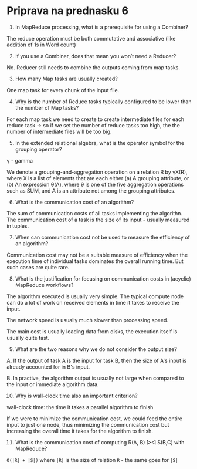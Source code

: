 # Priprava na prednasku 6

1. In MapReduce processing, what is a prerequisite for using a Combiner?

The reduce operation must be both commutative and associative (like addition of 1s in Word count)

2. If you use a Combiner, does that mean you won’t need a Reducer?

No. Reducer still needs to combine the outputs coming from map tasks.

3. How many Map tasks are usually created?

One map task for every chunk of the input file.

4. Why is the number of Reduce tasks typically configured to be lower than the number of Map tasks?

For each map task we need to create to create intermediate files for each reduce task -> so if we set the number of reduce tasks too high, the the number of intermediate files will be too big.

5. In the extended relational algebra, what is the operator symbol for the grouping operator?

γ - gamma

We denote a grouping-and-aggregation operation on
a relation R by γX(R), where X is a list of elements that are each either
(a) A grouping attribute, or
(b) An expression θ(A), where θ is one of the five aggregation operations such as SUM, and A is an attribute not among the grouping
attributes.

6. What is the communication cost of an algorithm?

The sum of communication costs of all tasks implementing the algorithn. The communication cost of a task is the size of its input - usually measured in tuples.

7. When can communication cost not be used to measure the efficiency of an algorithm?

Communication cost may not be a suitable measure of efficiency when the execution time of individual tasks dominates the overall running time. But such cases are quite rare.

8. What is the justification for focusing on communication costs in (acyclic) MapReduce workflows?

The algorithm executed is usually very simple. The typical compute node can do a lot of work on received elements in time it takes to receive the input.

The network speed is usually much slower than processing speed.

The main cost is usually loading data from disks, the execution itself is usually quite fast.

9.  What are the two reasons why we do not consider the output size?

A. If the output of task A is the input for task B, then the size of A's input is already accounted for in B's input.

B. In practive, the algorithm output is usually not large when compared to the input or immediate algorithm data.

10. Why is wall-clock time also an important criterion?

wall-clock time: the time it takes a parallel algorithm to finish

If we were to minimize the communication cost, we could feed the entire input to just one node, thus minimizing the communication cost but increasing the overall time it takes for the algorithm to finish.

11. What is the communication cost of computing R(A, B) ▷◁ S(B,C) with MapReduce?

`O(|R| + |S|)` where `|R|` is the size of relation `R` - the same goes for `|S|`
